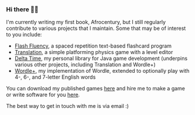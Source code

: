 ### Hi there 👋🏽

I'm currently writing my first book, Afrocentury, but I still regularly contribute to various projects that I maintain.
Some that may be of interest to you include:
- [Flash Fluency](https://github.com/jbunke/flashfluency), a spaced repetition text-based flashcard program
- [Translation](https://github.com/jbunke/translation), a simple platforming physics game with a level editor
- [Delta Time](https://github.com/jbunke/delta-time), my personal library for Java game development (underpins various other projects, including Translation and Wordle+)
- [Wordle+](https://github.com/jbunke/wordle-plus), my implementation of Wordle, extended to optionally play with 4-, 6-, and 7-letter English words

You can download my published games [here](https://flinkerflitzer.itch.io/) and hire me to make a game or write software for you [here](https://www.fiverr.com/jordanbunke).

The best way to get in touch with me is via email :)

<!--
**jbunke/jbunke** is a ✨ _special_ ✨ repository because its `README.md` (this file) appears on your GitHub profile.

Here are some ideas to get you started:

- 🔭 I’m currently working on ...
- 🌱 I’m currently learning ...
- 👯 I’m looking to collaborate on ...
- 🤔 I’m looking for help with ...
- 💬 Ask me about ...
- 📫 How to reach me: ...
- 😄 Pronouns: ...
- ⚡ Fun fact: ...
-->
